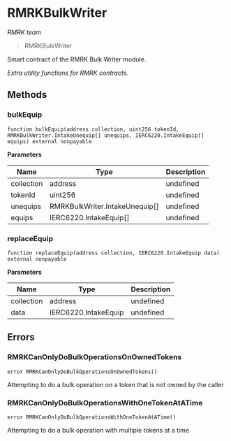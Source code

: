 # RMRKBulkWriter

*RMRK team*

> RMRKBulkWriter

Smart contract of the RMRK Bulk Writer module.

*Extra utility functions for RMRK contracts.*

## Methods

### bulkEquip

```solidity
function bulkEquip(address collection, uint256 tokenId, RMRKBulkWriter.IntakeUnequip[] unequips, IERC6220.IntakeEquip[] equips) external nonpayable
```





**Parameters**

| Name | Type | Description |
|---|---|---|
| collection | address | undefined |
| tokenId | uint256 | undefined |
| unequips | RMRKBulkWriter.IntakeUnequip[] | undefined |
| equips | IERC6220.IntakeEquip[] | undefined |

### replaceEquip

```solidity
function replaceEquip(address collection, IERC6220.IntakeEquip data) external nonpayable
```





**Parameters**

| Name | Type | Description |
|---|---|---|
| collection | address | undefined |
| data | IERC6220.IntakeEquip | undefined |




## Errors

### RMRKCanOnlyDoBulkOperationsOnOwnedTokens

```solidity
error RMRKCanOnlyDoBulkOperationsOnOwnedTokens()
```

Attempting to do a bulk operation on a token that is not owned by the caller




### RMRKCanOnlyDoBulkOperationsWithOneTokenAtATime

```solidity
error RMRKCanOnlyDoBulkOperationsWithOneTokenAtATime()
```

Attempting to do a bulk operation with multiple tokens at a time






